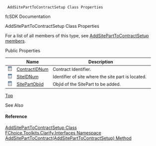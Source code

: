 ﻿     AddSitePartToContractSetup Class Properties                                                   

fcSDK Documentation

AddSitePartToContractSetup Class Properties

For a list of all members of this type, see [AddSitePartToContractSetup members](FChoice.Toolkits.Clarify~FChoice.Toolkits.Clarify.Interfaces.AddSitePartToContractSetup_members.md).

Public Properties

|   | Name | Description |
| --- | --- | --- |
| ![Public Property](dotnetimages/publicProperty.png) | [ContractIDNum](FChoice.Toolkits.Clarify~FChoice.Toolkits.Clarify.Interfaces.AddSitePartToContractSetup~ContractIDNum.md) | Contract Identifier.   |
| ![Public Property](dotnetimages/publicProperty.png) | [SiteIDNum](FChoice.Toolkits.Clarify~FChoice.Toolkits.Clarify.Interfaces.AddSitePartToContractSetup~SiteIDNum.md) | Identifier of site where the site part is located.   |
| ![Public Property](dotnetimages/publicProperty.png) | [SitePartObjid](FChoice.Toolkits.Clarify~FChoice.Toolkits.Clarify.Interfaces.AddSitePartToContractSetup~SitePartObjid.md) | Objid of the SitePart to be added.   |

[Top](#top)

See Also

#### Reference

[AddSitePartToContractSetup Class](FChoice.Toolkits.Clarify~FChoice.Toolkits.Clarify.Interfaces.AddSitePartToContractSetup.md)  
[FChoice.Toolkits.Clarify.Interfaces Namespace](FChoice.Toolkits.Clarify~FChoice.Toolkits.Clarify.Interfaces_namespace.md)  
[AddSitePartToContract(AddSitePartToContractSetup) Method](FChoice.Toolkits.Clarify~FChoice.Toolkits.Clarify.Interfaces.InterfacesToolkit~AddSitePartToContract(AddSitePartToContractSetup).md)